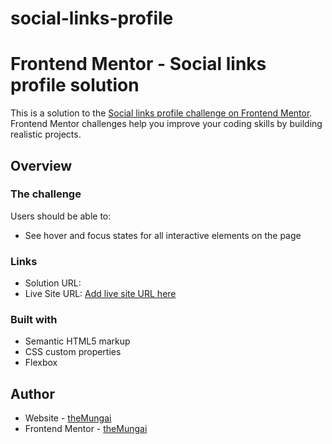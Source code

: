 # social-links-profile

# Frontend Mentor - Social links profile solution

This is a solution to the [Social links profile challenge on Frontend Mentor](https://www.frontendmentor.io/challenges/social-links-profile-UG32l9m6dQ). Frontend Mentor challenges help you improve your coding skills by building realistic projects. 


## Overview

### The challenge

Users should be able to:

- See hover and focus states for all interactive elements on the page


### Links

- Solution URL: [](https://github.com/theMungai/social-links-profile)
- Live Site URL: [Add live site URL here](https://your-live-site-url.com)


### Built with

- Semantic HTML5 markup
- CSS custom properties
- Flexbox


## Author

- Website - [theMungai](https://github.com/theMungai)
- Frontend Mentor - [theMungai](https://www.frontendmentor.io/profile/theMungai)
